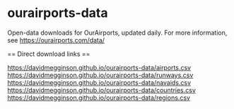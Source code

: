 # ourairports-data
Open-data downloads for OurAirports, updated daily. For more information, see
https://ourairports.com/data/

== Direct download links ==

https://davidmegginson.github.io/ourairports-data/airports.csv
https://davidmegginson.github.io/ourairports-data/runways.csv
https://davidmegginson.github.io/ourairports-data/navaids.csv
https://davidmegginson.github.io/ourairports-data/countries.csv
https://davidmegginson.github.io/ourairports-data/regions.csv
